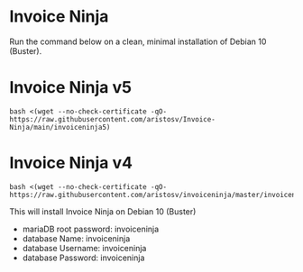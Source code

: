 # Invoice Ninja

Run the command below on a clean, minimal installation of Debian 10 (Buster).

# Invoice Ninja v5
```
bash <(wget --no-check-certificate -qO- https://raw.githubusercontent.com/aristosv/Invoice-Ninja/main/invoiceninja5)
```


# Invoice Ninja v4
```
bash <(wget --no-check-certificate -qO- https://raw.githubusercontent.com/aristosv/invoiceninja/master/invoiceninja4)
```


This will install Invoice Ninja on Debian 10 (Buster)

- mariaDB root password: invoiceninja
- database Name: invoiceninja
- database Username: invoiceninja
- database Password: invoiceninja

